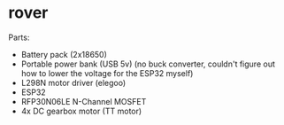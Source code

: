 # rover

Parts:
- Battery pack (2x18650)
- Portable power bank (USB 5v) (no buck converter, couldn't figure out how to lower the voltage for the ESP32 myself)
- L298N motor driver (elegoo)
- ESP32
- RFP30N06LE N-Channel MOSFET
- 4x DC gearbox motor (TT motor)

